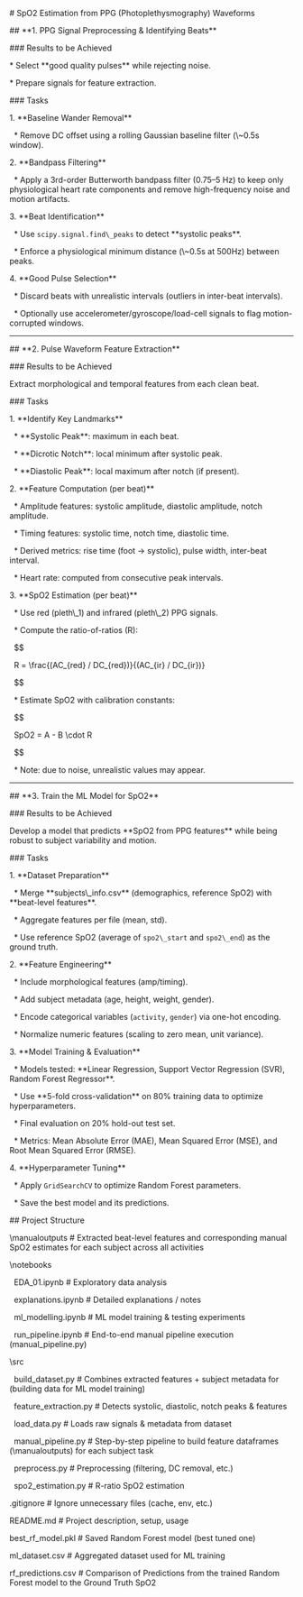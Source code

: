 \# SpO2 Estimation from PPG (Photoplethysmography) Waveforms



\## \*\*1. PPG Signal Preprocessing \& Identifying Beats\*\*



\### Results to be Achieved



\* Select \*\*good quality pulses\*\* while rejecting noise.

\* Prepare signals for feature extraction.



\### Tasks



1\. \*\*Baseline Wander Removal\*\*



&nbsp;  \* Remove DC offset using a rolling Gaussian baseline filter (\\~0.5s window).



2\. \*\*Bandpass Filtering\*\*



&nbsp;  \* Apply a 3rd-order Butterworth bandpass filter (0.75–5 Hz) to keep only physiological heart rate components and remove high-frequency noise and motion artifacts.



3\. \*\*Beat Identification\*\*



&nbsp;  \* Use `scipy.signal.find\_peaks` to detect \*\*systolic peaks\*\*.

&nbsp;  \* Enforce a physiological minimum distance (\\~0.5s at 500Hz) between peaks.



4\. \*\*Good Pulse Selection\*\*



&nbsp;  \* Discard beats with unrealistic intervals (outliers in inter-beat intervals).

&nbsp;  \* Optionally use accelerometer/gyroscope/load-cell signals to flag motion-corrupted windows.



---



\## \*\*2. Pulse Waveform Feature Extraction\*\*



\### Results to be Achieved



Extract morphological and temporal features from each clean beat.



\### Tasks



1\. \*\*Identify Key Landmarks\*\*



&nbsp;  \* \*\*Systolic Peak\*\*: maximum in each beat.

&nbsp;  \* \*\*Dicrotic Notch\*\*: local minimum after systolic peak.

&nbsp;  \* \*\*Diastolic Peak\*\*: local maximum after notch (if present).



2\. \*\*Feature Computation (per beat)\*\*



&nbsp;  \* Amplitude features: systolic amplitude, diastolic amplitude, notch amplitude.

&nbsp;  \* Timing features: systolic time, notch time, diastolic time.

&nbsp;  \* Derived metrics: rise time (foot → systolic), pulse width, inter-beat interval.

&nbsp;  \* Heart rate: computed from consecutive peak intervals.



3\. \*\*SpO2 Estimation (per beat)\*\*



&nbsp;  \* Use red (pleth\\\_1) and infrared (pleth\\\_2) PPG signals.

&nbsp;  \* Compute the ratio-of-ratios (R):



&nbsp;    $$

&nbsp;    R = \\frac{(AC\_{red} / DC\_{red})}{(AC\_{ir} / DC\_{ir})}

&nbsp;    $$

&nbsp;  \* Estimate SpO2 with calibration constants:



&nbsp;    $$

&nbsp;    SpO2 = A - B \\cdot R

&nbsp;    $$

&nbsp;  \* Note: due to noise, unrealistic values may appear.



---



\## \*\*3. Train the ML Model for SpO2\*\*



\### Results to be Achieved



Develop a model that predicts \*\*SpO2 from PPG features\*\* while being robust to subject variability and motion.



\### Tasks



1\. \*\*Dataset Preparation\*\*



&nbsp;  \* Merge \*\*subjects\\\_info.csv\*\* (demographics, reference SpO2) with \*\*beat-level features\*\*.

&nbsp;  \* Aggregate features per file (mean, std).

&nbsp;  \* Use reference SpO2 (average of `spo2\_start` and `spo2\_end`) as the ground truth.



2\. \*\*Feature Engineering\*\*



&nbsp;  \* Include morphological features (amp/timing).

&nbsp;  \* Add subject metadata (age, height, weight, gender).

&nbsp;  \* Encode categorical variables (`activity`, `gender`) via one-hot encoding.

&nbsp;  \* Normalize numeric features (scaling to zero mean, unit variance).



3\. \*\*Model Training \& Evaluation\*\*



&nbsp;  \* Models tested: \*\*Linear Regression, Support Vector Regression (SVR), Random Forest Regressor\*\*.

&nbsp;  \* Use \*\*5-fold cross-validation\*\* on 80% training data to optimize hyperparameters.

&nbsp;  \* Final evaluation on 20% hold-out test set.

&nbsp;  \* Metrics: Mean Absolute Error (MAE), Mean Squared Error (MSE), and Root Mean Squared Error (RMSE).



4\. \*\*Hyperparameter Tuning\*\*



&nbsp;  \* Apply `GridSearchCV` to optimize Random Forest parameters.

&nbsp;  \* Save the best model and its predictions.





\## Project Structure



\\manualoutputs		  # Extracted beat-level features and corresponding manual SpO2 estimates for each subject across all activities



\\notebooks

&nbsp;  EDA\_01.ipynb           # Exploratory data analysis

&nbsp;  explanations.ipynb     # Detailed explanations / notes

&nbsp;  ml\_modelling.ipynb     # ML model training \& testing experiments

&nbsp;  run\_pipeline.ipynb     # End-to-end manual pipeline execution (manual\_pipeline.py)



\\src

&nbsp;  build\_dataset.py       # Combines extracted features + subject metadata for (building data for ML model training)

&nbsp;  feature\_extraction.py  # Detects systolic, diastolic, notch peaks \& features

&nbsp;  load\_data.py           # Loads raw signals \& metadata from dataset

&nbsp;  manual\_pipeline.py     # Step-by-step pipeline to build feature dataframes (\\manualoutputs) for each subject task

&nbsp;  preprocess.py          # Preprocessing (filtering, DC removal, etc.)

&nbsp;  spo2\_estimation.py     # R-ratio SpO2 estimation



.gitignore                # Ignore unnecessary files (cache, env, etc.)

README.md                 # Project description, setup, usage

best\_rf\_model.pkl         # Saved Random Forest model (best tuned one)

ml\_dataset.csv            # Aggregated dataset used for ML training

rf\_predictions.csv        # Comparison of Predictions from the trained Random Forest model to the Ground Truth SpO2






